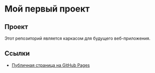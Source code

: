 # Мой первый проект

## Проект
Этот репозиторий является каркасом для будущего веб-приложения.

## Ссылки

- [Публичная страница на GitHub Pages](https://saveliy124.github.io/pipi/)
